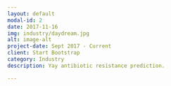 ```yaml
---
layout: default
modal-id: 2
date: 2017-11-16
img: industry/daydream.jpg
alt: image-alt
project-date: Sept 2017 - Current
client: Start Bootstrap
category: Industry
description: Yay antibiotic resistance prediction.

---
```

